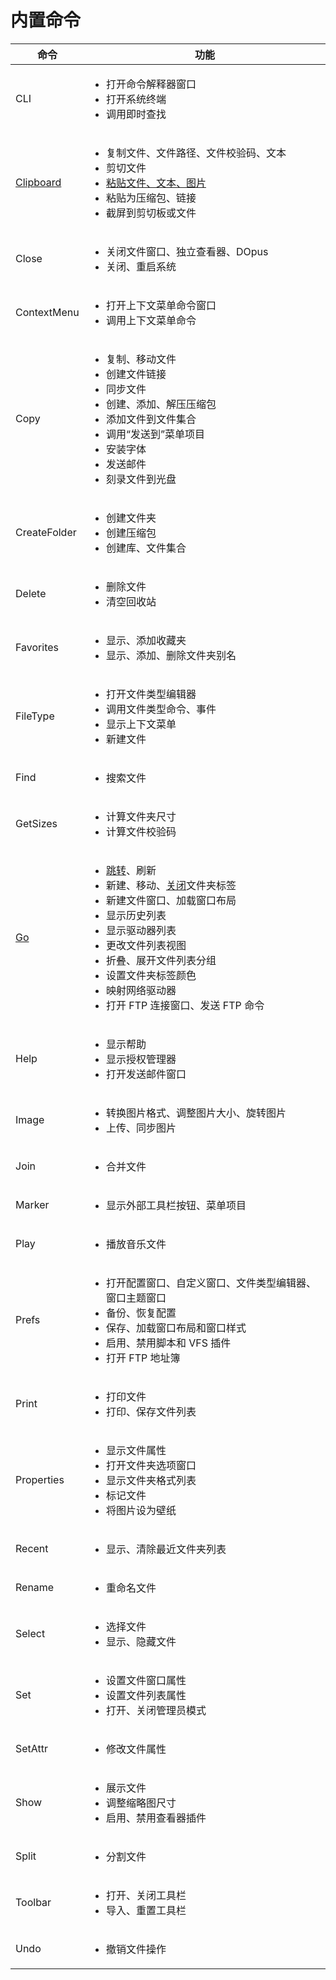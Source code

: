 # 内置命令
命令 | 功能
--- | ---
CLI | <ul><li>打开命令解释器窗口</li><li>打开系统终端</li><li>调用即时查找</li></ul>
[Clipboard](Clipboard.md) | <ul><li>复制文件、文件路径、文件校验码、文本</li><li>剪切文件</li><li>[粘贴文件、文本、图片](Clipboard.md#粘贴文件文本图片)</li><li>粘贴为压缩包、链接</li><li>截屏到剪切板或文件</li></ul>
Close | <ul><li>关闭文件窗口、独立查看器、DOpus</li><li>关闭、重启系统</li></ul>
ContextMenu | <ul><li>打开上下文菜单命令窗口</li><li>调用上下文菜单命令</li></ul>
Copy | <ul><li>复制、移动文件</li><li>创建文件链接</li><li>同步文件</li><li>创建、添加、解压压缩包</li><li>添加文件到文件集合</li><li>调用“发送到”菜单项目</li><li>安装字体</li><li>发送邮件</li><li>刻录文件到光盘</li></ul>
CreateFolder | <ul><li>创建文件夹</li><li>创建压缩包</li><li>创建库、文件集合</li></ul>
Delete | <ul><li>删除文件</li><li>清空回收站</li></ul>
Favorites | <ul><li>显示、添加收藏夹</li><li>显示、添加、删除文件夹别名</li></ul>
FileType | <ul><li>打开文件类型编辑器</li><li>调用文件类型命令、事件</li><li>显示上下文菜单</li><li>新建文件</li></ul>
Find | <ul><li>搜索文件</li></ul>
GetSizes | <ul><li>计算文件夹尺寸</li><li>计算文件校验码</li></ul>
[Go](Go.md) | <ul><li>[跳转](Go.md#跳转)、刷新</li><li>新建、移动、[关闭](Go.md#关闭文件夹标签)文件夹标签</li><li>新建文件窗口、加载窗口布局</li><li>显示历史列表</li><li>显示驱动器列表</li><li>更改文件列表视图</li><li>折叠、展开文件列表分组</li><li>设置文件夹标签颜色</li><li>映射网络驱动器</li><li>打开 FTP 连接窗口、发送 FTP 命令</li></ul>
Help | <ul><li>显示帮助</li><li>显示授权管理器</li><li>打开发送邮件窗口</li></ul>
Image | <ul><li>转换图片格式、调整图片大小、旋转图片</li><li>上传、同步图片</li></ul>
Join | <ul><li>合并文件</li></ul>
Marker | <ul><li>显示外部工具栏按钮、菜单项目</li></ul>
Play | <ul><li>播放音乐文件</li></ul>
Prefs | <ul><li>打开配置窗口、自定义窗口、文件类型编辑器、窗口主题窗口</li><li>备份、恢复配置</li><li>保存、加载窗口布局和窗口样式</li><li>启用、禁用脚本和 VFS 插件</li><li>打开 FTP 地址簿</li></ul>
Print | <ul><li>打印文件</li><li>打印、保存文件列表</li></ul>
Properties | <ul><li>显示文件属性</li><li>打开文件夹选项窗口</li><li>显示文件夹格式列表</li><li>标记文件</li><li>将图片设为壁纸</li></ul>
Recent | <ul><li>显示、清除最近文件夹列表</li></ul>
Rename | <ul><li>重命名文件</li></ul>
Select | <ul><li>选择文件</li><li>显示、隐藏文件</li></ul>
Set | <ul><li>设置文件窗口属性</li><li>设置文件列表属性</li><li>打开、关闭管理员模式</li></ul>
SetAttr | <ul><li>修改文件属性</li></ul>
Show | <ul><li>展示文件</li><li>调整缩略图尺寸</li><li>启用、禁用查看器插件</li></ul>
Split | <ul><li>分割文件</li></ul>
Toolbar | <ul><li>打开、关闭工具栏</li><li>导入、重置工具栏</li></ul>
Undo | <ul><li>撤销文件操作</li></ul>